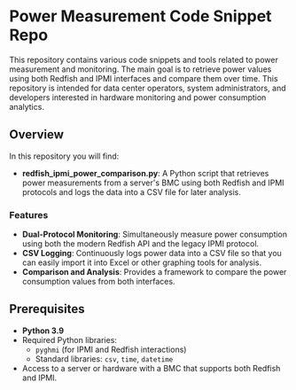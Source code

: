# Power Measurement Code Snippet Repo

This repository contains various code snippets and tools related to power measurement and monitoring. The main goal is to retrieve power values using both Redfish and IPMI interfaces and compare them over time. This repository is intended for data center operators, system administrators, and developers interested in hardware monitoring and power consumption analytics.

## Overview

In this repository you will find:
- **redfish_ipmi_power_comparison.py**: A Python script that retrieves power measurements from a server's BMC using both Redfish and IPMI protocols and logs the data into a CSV file for later analysis.

### Features

- **Dual-Protocol Monitoring**: Simultaneously measure power consumption using both the modern Redfish API and the legacy IPMI protocol.
- **CSV Logging**: Continuously logs power data into a CSV file so that you can easily import it into Excel or other graphing tools for analysis.
- **Comparison and Analysis**: Provides a framework to compare the power consumption values from both interfaces.

## Prerequisites

- **Python 3.9**
- Required Python libraries:
  - `pyghmi` (for IPMI and Redfish interactions)
  - Standard libraries: `csv`, `time`, `datetime`
- Access to a server or hardware with a BMC that supports both Redfish and IPMI.

